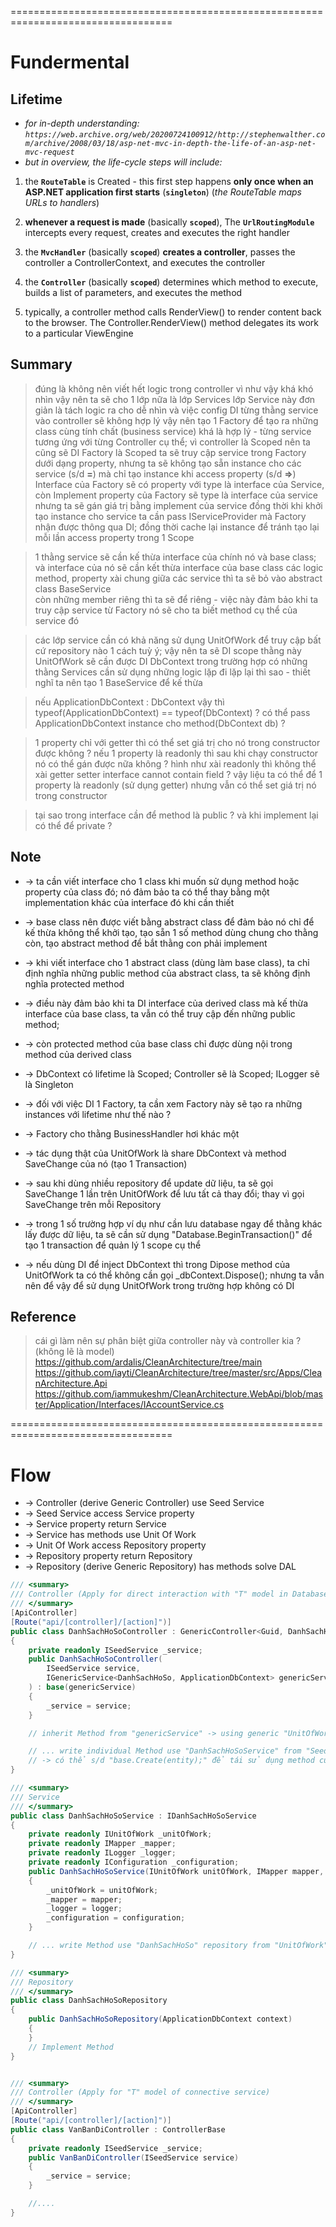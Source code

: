 ==================================================================================
# Fundermental

## Lifetime
* _for in-depth understanding: `https://web.archive.org/web/20200724100912/http://stephenwalther.com/archive/2008/03/18/asp-net-mvc-in-depth-the-life-of-an-asp-net-mvc-request`_
* _but in overview, the life-cycle steps will include:_

1. the **`RouteTable`** is Created - this first step happens **only once when an ASP.NET application first starts** (**`singleton`**) (_the RouteTable maps URLs to handlers_)

2. **whenever a request is made** (basically **`scoped`**), The **`UrlRoutingModule`** intercepts every request, creates and executes the right handler

3. the **`MvcHandler`** (basically **`scoped`**) **creates a controller**, passes the controller a ControllerContext, and executes the controller

4. the **`Controller`** (basically **`scoped`**) determines which method to execute, builds a list of parameters, and executes the method

5. typically, a controller method calls RenderView() to render content back to the browser. The Controller.RenderView() method delegates its work to a particular ViewEngine

## Summary 
> đúng là không nên viết hết logic trong controller vì như vậy khá khó nhìn vậy nên ta sẽ cho 1 lớp nữa là lớp Services
> lớp Service này đơn giản là tách logic ra cho dễ nhìn và việc config DI từng thằng service vào controller sẽ không hợp lý
> vậy nên tạo 1 Factory để tạo ra những class cùng tính chất (business service) khá là hợp lý - từng service tương ứng với từng Controller cụ thể; vì controller là Scoped nên ta cũng sẽ DI Factory là Scoped
> ta sẽ truy cập service trong Factory dưới dạng property, nhưng ta sẽ không tạo sẵn instance cho các service (s/d **=**) mà chỉ tạo instance khi access property (s/d **=>**)
> Interface của Factory sẽ có property với type là interface của Service, còn Implement property của Factory sẽ type là interface của service nhưng ta sẽ gán giá trị bằng implement của service
> đồng thời khi khởi tạo instance cho service ta cần pass IServiceProvider mà Factory nhận được thông qua DI; đồng thời cache lại instance để tránh tạo lại mỗi lần access property trong 1 Scope

> 1 thằng service sẽ cần kế thừa interface của chính nó và base class; và interface của nó sẽ cần kết thừa interface của base class
> các logic method, property xài chung giữa các service thì ta sẽ bỏ vào abstract class BaseService  
> còn những member riêng thì ta sẽ để riêng - việc này đảm bảo khi ta truy cập service từ Factory nó sẽ cho ta biết method cụ thể của service đó

> các lớp service cần có khả năng sử dụng UnitOfWork để truy cập bất cứ repository nào 1 cách tuỳ ý; vậy nên ta sẽ DI scope thằng này
> UnitOfWork sẽ cần được DI DbContext
> trong trường hợp có những thằng Services cần sử dụng những logic lặp đi lặp lại thì sao - thiết nghĩ ta nên tạo 1 BaseService để kế thừa

> nếu ApplicationDbContext : DbContext vậy thì typeof(ApplicationDbContext) == typeof(DbContext) ? có thể pass ApplicationDbContext instance cho method(DbContext db) ?

> 1 property chỉ với getter thì có thể set giá trị cho nó trong constructor được không ? nếu 1 property là readonly thì sau khi chạy constructor nó có thể gán được nữa không ?
> hình như xài readonly thì không thể xài getter setter
> interface cannot contain field ? vậy liệu ta có thể để 1 property là readonly (sử dụng getter) nhưng vẫn có thể set giá trị nó trong constructor

> tại sao trong interface cần để method là public ? và khi implement lại có thể để private ?

## Note
* -> ta cần viết interface cho 1 class khi muốn sử dụng method hoặc property của class đó; nó đảm bảo ta có thể thay bằng một implementation khác của interface đó khi cần thiết
* -> base class nên được viết bằng abstract class để đảm bảo nó chỉ để kế thừa không thể khởi tạo, tạo sẵn 1 số method dùng chung cho thằng còn, tạo abstract method để bắt thằng con phải implement

* -> khi viết interface cho 1 abstract class (dùng làm base class), ta chỉ định nghĩa những public method của abstract class, ta sẽ không định nghĩa protected method 
* -> điều này đảm bảo khi ta DI interface của derived class mà kế thừa interface của base class, ta vẫn có thể truy cập đến những public method; 
* -> còn protected method của base class chỉ được dùng nội trong method của derived class

* -> DbContext có lifetime là Scoped; Controller sẽ là Scoped; ILogger sẽ là Singleton

* -> đối với việc DI 1 Factory, ta cần xem Factory này sẽ tạo ra những instances với lifetime như thế nào ?
* -> Factory cho thằng BusinessHandler hơi khác một

* -> tác dụng thật của UnitOfWork là share DbContext và method SaveChange của nó (tạo 1 Transaction)
* -> sau khi dùng nhiều repository để update dữ liệu, ta sẽ gọi SaveChange 1 lần trên UnitOfWork để lưu tất cả thay đổi; thay vì gọi SaveChange trên mỗi Repository
* -> trong 1 số trường hợp ví dụ như cần lưu database ngay để thằng khác lấy được dữ liệu, ta sẽ cần sử dụng "Database.BeginTransaction()" để tạo 1 transaction để quản lý 1 scope cụ thể

* -> nếu dùng DI để inject DbContext thì trong Dipose method của UnitOfWork ta có thể không cần gọi _dbContext.Dispose(); nhưng ta vẫn nên để vậy để sử dụng UnitOfWork trong trường hợp không có DI

## Reference
> cái gì làm nên sự phân biệt giữa controller này và controller kia ? (không lẽ là model)
> https://github.com/ardalis/CleanArchitecture/tree/main
> https://github.com/iayti/CleanArchitecture/tree/master/src/Apps/CleanArchitecture.Api
> https://github.com/iammukeshm/CleanArchitecture.WebApi/blob/master/Application/Interfaces/IAccountService.cs

==================================================================================
# Flow
* -> Controller (derive Generic Controller) use Seed Service 
* -> Seed Service access Service property 
* -> Service property return Service
* -> Service has methods use Unit Of Work
* -> Unit Of Work access Repository property 
* -> Repository property return Repository 
* -> Repository (derive Generic Repository) has methods solve DAL

```cs
/// <summary>
/// Controller (Apply for direct interaction with "T" model in Database)
/// </summary>
[ApiController]
[Route("api/[controller]/[action]")]
public class DanhSachHoSoController : GenericController<Guid, DanhSachHoSo, ApplicationDbContext>
{
    private readonly ISeedService _service;
    public DanhSachHoSoController(
        ISeedService service, 
        IGenericService<DanhSachHoSo, ApplicationDbContext> genericService
    ) : base(genericService) 
    {
        _service = service;
    }

    // inherit Method from "genericService" -> using generic "UnitOfWork" -> using "GenericRepository"

    // ... write individual Method use "DanhSachHoSoService" from "SeedService"
    // -> có thể s/d "base.Create(entity);" để tái sử dụng method của genericController 
}

/// <summary>
/// Service
/// </summary>
public class DanhSachHoSoService : IDanhSachHoSoService
{
    private readonly IUnitOfWork _unitOfWork;
    private readonly IMapper _mapper;
    private readonly ILogger _logger;
    private readonly IConfiguration _configuration;
    public DanhSachHoSoService(IUnitOfWork unitOfWork, IMapper mapper, ILogger logger, IConfiguration configuration, ICommonServices CommonServices)
    {
        _unitOfWork = unitOfWork;
        _mapper = mapper;
        _logger = logger;
        _configuration = configuration;
    }

    // ... write Method use "DanhSachHoSo" repository from "UnitOfWork" 
}

/// <summary>
/// Repository
/// </summary>
public class DanhSachHoSoRepository 
{
    public DanhSachHoSoRepository(ApplicationDbContext context)
    {
    }
    // Implement Method
}


/// <summary>
/// Controller (Apply for "T" model of connective service)
/// </summary>
[ApiController]
[Route("api/[controller]/[action]")]
public class VanBanDiController : ControllerBase
{
    private readonly ISeedService _service;
    public VanBanDiController(ISeedService service)
    {
        _service = service;
    }

    //....
}
```